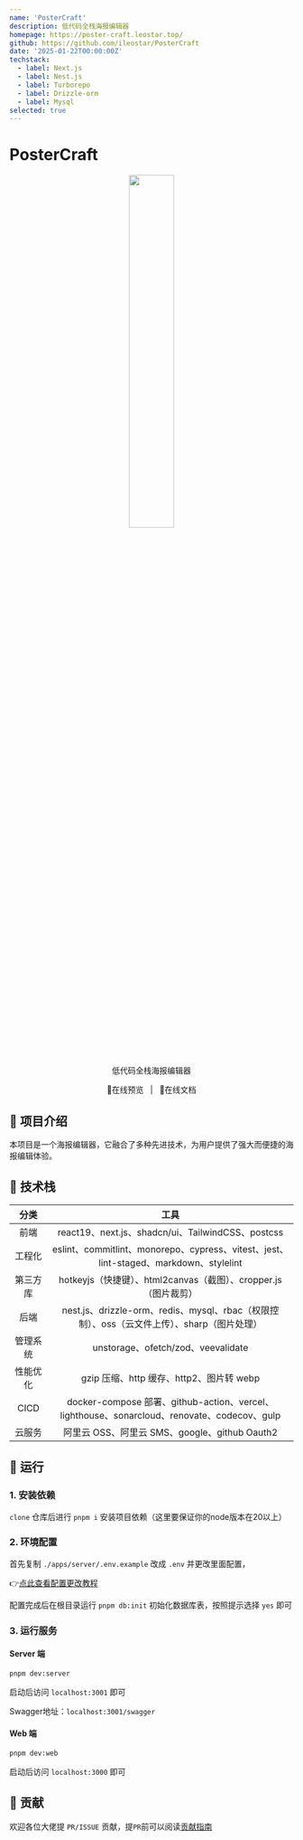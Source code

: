 ```yaml
---
name: 'PosterCraft'
description: 低代码全栈海报编辑器
homepage: https://poster-craft.leostar.top/
github: https://github.com/ileostar/PosterCraft
date: '2025-01-22T00:00:00Z'
techstack:
  - label: Next.js
  - label: Nest.js
  - label: Turborepo
  - label: Drizzle-orm
  - label: Mysql
selected: true
---
```


# PosterCraft

<div align="center">
  <img src="./public/assets/logo.png" width="40%"/>
  <p>低代码全栈海报编辑器</p>
  <a href="https://poster-craft.leostar.top" style="text-decoration: none;">👀在线预览</a>&nbsp;&nbsp;
  |&nbsp;&nbsp;
  <a href="https://poster-craft-docs.vercel.app/" style="text-decoration: none;">📃在线文档</a>
</div>

## 🎈 项目介绍

本项目是一个海报编辑器，它融合了多种先进技术，为用户提供了强大而便捷的海报编辑体验。

## 🎯 技术栈

|   分类   |                                            工具                                             |
| :------: | :-----------------------------------------------------------------------------------------: |
|   前端   |                      react19、next.js、shadcn/ui、TailwindCSS、postcss                      |
|  工程化  |    eslint、commitlint、monorepo、cypress、vitest、jest、lint-staged、markdown、stylelint    |
| 第三方库 |               hotkeyjs（快捷键）、html2canvas（截图）、cropper.js（图片裁剪）               |
|   后端   | nest.js、drizzle-orm、redis、mysql、rbac（权限控制）、oss（云文件上传）、sharp（图片处理）  |
| 管理系统 |                             unstorage、ofetch/zod、veevalidate                              |
| 性能优化 |                          gzip 压缩、http 缓存、http2、图片转 webp                           |
|   CICD   | docker-compose 部署、github-action、vercel、lighthouse、sonarcloud、renovate、codecov、gulp |
|  云服务  |                        阿里云 OSS、阿里云 SMS、google、github Oauth2                        |

## 🚀 运行

### 1. 安装依赖

`clone` 仓库后进行 `pnpm i` 安装项目依赖（这里要保证你的node版本在20以上）

### 2. 环境配置

首先复制 `./apps/server/.env.example` 改成 `.env` 并更改里面配置，

👉[点此查看配置更改教程](./apps//server/README.md#环境变量配置)

配置完成后在根目录运行 `pnpm db:init` 初始化数据库表，按照提示选择 `yes` 即可

### 3. 运行服务

#### Server 端

```bash
pnpm dev:server
```

启动后访问 `localhost:3001` 即可

Swagger地址：`localhost:3001/swagger`

#### Web 端

```bash
pnpm dev:web
```

启动后访问 `localhost:3000` 即可

## 💖 贡献

欢迎各位大佬提 `PR/ISSUE` 贡献，提`PR`前可以阅读[贡献指南](./CONTRIBUTING.md)
